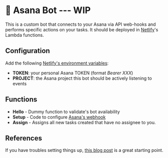 # 🤖 Asana Bot --- WIP

This is a custom bot that connects to your Asana via API web-hooks and performs specific actions on your tasks. It should be deployed in [Netlify](https://netlify.com)'s Lambda functions.

## Configuration

Add the following [Netlify's environment variables](https://www.netlify.com/docs/continuous-deployment/#build-environment-variables):

- **TOKEN**: your personal Asana TOKEN (format _Bearer XXX_)
- **PROJECT**: the Asana project this bot should be actively listening to events

## Functions

- **Hello** - Dummy function to validate's bot availability
- **Setup** - Code to configure [Asana's webhook](https://asana.com/developers/api-reference/webhooks)
- **Assign** - Assigns all new tasks created that have no assignee to you.


## References

If you have troubles setting things up, [this blog post](https://travishorn.com/netlify-lambda-functions-from-scratch-1186f61c659e) is a great starting point.
